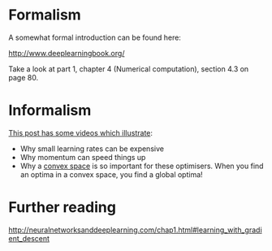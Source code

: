 # Formalism

A somewhat formal introduction can be found here:

http://www.deeplearningbook.org/

Take a look at part 1, chapter 4 (Numerical computation), section 4.3 on page 80.

# Informalism

[This post has some videos which illustrate](https://ikocabiyik.com/data-science/gradient-descent-with-momentum/):

* Why small learning rates can be expensive
* Why momentum can speed things up
* Why a [convex space](http://mathworld.wolfram.com/Convex.html) is so important for these optimisers.  When you find an optima in a convex space, you find a global optima!

# Further reading

http://neuralnetworksanddeeplearning.com/chap1.html#learning_with_gradient_descent
